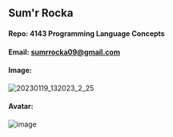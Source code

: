 ## Sum'r Rocka
#### Repo: 4143 Programming Language Concepts
#### Email: sumrrocka09@gmail.com
#### Image:
![20230119_132023_2_25](https://user-images.githubusercontent.com/123115400/214379456-52921b9a-5504-4a85-a197-52c8c72286cc.jpg)

#### Avatar:
![image](https://user-images.githubusercontent.com/123115400/214379485-33cbb451-6e43-423c-b1f8-3941184de522.png)
